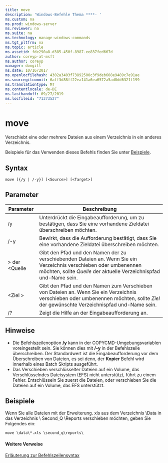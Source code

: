 ```yaml
---
title: move
description: 'Windows-Befehle Thema ****- '
ms.custom: na
ms.prod: windows-server
ms.reviewer: na
ms.suite: na
ms.technology: manage-windows-commands
ms.tgt_pltfrm: na
ms.topic: article
ms.assetid: fde290a8-d385-450f-8987-ee837fed667d
author: coreyp-at-msft
ms.author: coreyp
manager: dongill
ms.date: 10/16/2017
ms.openlocfilehash: 4302a3403f73892500c3f9deb608e9489c7e91ae
ms.sourcegitcommit: 6aff3d88ff22ea141a6ea6572a5ad8dd6321f199
ms.translationtype: MT
ms.contentlocale: de-DE
ms.lasthandoff: 09/27/2019
ms.locfileid: "71373527"
---
```

# <a name="move"></a>move



Verschiebt eine oder mehrere Dateien aus einem Verzeichnis in ein anderes Verzeichnis.

Beispiele für das Verwenden dieses Befehls finden Sie unter [Beispiele](#BKMK_examples).

## <a name="syntax"></a>Syntax

```
move [{/y | /-y}] [<Source>] [<Target>]
```

## <a name="parameters"></a>Parameter

|Parameter|Beschreibung|
|---------|-----------|
|/y|Unterdrückt die Eingabeaufforderung, um zu bestätigen, dass Sie eine vorhandene Zieldatei überschreiben möchten.|
|/-y|Bewirkt, dass die Aufforderung bestätigt, dass Sie eine vorhandene Zieldatei überschreiben möchten.|
|> der \<Quelle|Gibt den Pfad und den Namen der zu verschiebenden Dateien an. Wenn Sie ein Verzeichnis verschieben oder umbenennen möchten, sollte *Quelle* der aktuelle Verzeichnispfad und-Name sein.|
|\<Ziel >|Gibt den Pfad und den Namen zum Verschieben von Dateien an. Wenn Sie ein Verzeichnis verschieben oder umbenennen möchten, sollte *Ziel* der gewünschte Verzeichnispfad und-Name sein.|
|/?|Zeigt die Hilfe an der Eingabeaufforderung an.|

## <a name="remarks"></a>Hinweise

-   Die Befehlszeilenoption **/y** kann in der COPYCMD-Umgebungsvariablen voreingestellt sein. Sie können dies mit **/-y** in der Befehlszeile überschreiben. Der Standardwert ist die Eingabeaufforderung vor dem Überschreiben von Dateien, es sei denn, der **Kopier** Befehl wird innerhalb eines Batch Skripts ausgeführt.
-   Das Verschieben verschlüsselter Dateien auf ein Volume, das Verschlüsselndes Dateisystem (EFS) nicht unterstützt, führt zu einem Fehler. Entschlüsseln Sie zuerst die Dateien, oder verschieben Sie die Dateien auf ein Volume, das EFS unterstützt.

## <a name="BKMK_examples"></a>Beispiele

Wenn Sie alle Dateien mit der Erweiterung. xls aus dem Verzeichnis \Data in das Verzeichnis \ Second_Q \Reports verschieben möchten, geben Sie Folgendes ein:
```
move \data\*.xls \second_q\reports\ 
```

#### <a name="additional-references"></a>Weitere Verweise

[Erläuterung zur Befehlszeilensyntax](command-line-syntax-key.md)